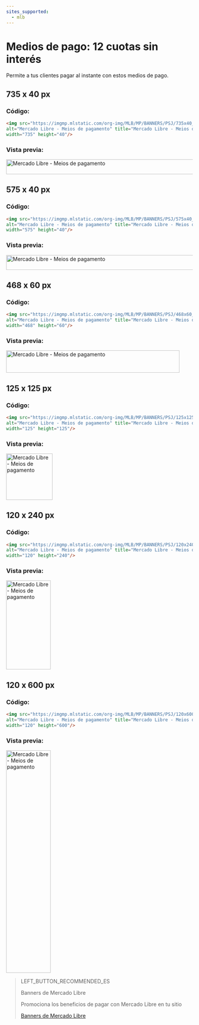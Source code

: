 ```yaml
---
sites_supported:
  - mlb
---
```


# Medios de pago: 12 cuotas sin interés

Permite a tus clientes pagar al instante con estos medios de pago.

## 735 x 40 px

### Código:

```html
<img src="https://imgmp.mlstatic.com/org-img/MLB/MP/BANNERS/PSJ/735x40_banner_psj_12x.jpg" 
alt="Mercado Libre - Meios de pagamento" title="Mercado Libre - Meios de pagamento" 
width="735" height="40"/>
```

### Vista previa:

<img src="https://imgmp.mlstatic.com/org-img/MLB/MP/BANNERS/PSJ/735x40_banner_psj_12x.jpg" alt="Mercado Libre - Meios de pagamento" width="735" height="40"/>


## 575 x 40 px

### Código:

```html
<img src="https://imgmp.mlstatic.com/org-img/MLB/MP/BANNERS/PSJ/575x40_banner_psj_12x.jpg" 
alt="Mercado Libre - Meios de pagamento" title="Mercado Libre - Meios de pagamento" 
width="575" height="40"/>
```

### Vista previa:

<img src="https://imgmp.mlstatic.com/org-img/MLB/MP/BANNERS/PSJ/575x40_banner_psj_12x.jpg" alt="Mercado Libre - Meios de pagamento" width="575" height="40"/>


## 468 x 60 px

### Código:

```html
<img src="https://imgmp.mlstatic.com/org-img/MLB/MP/BANNERS/PSJ/468x60_banner_psj_12x.jpg" 
alt="Mercado Libre - Meios de pagamento" title="Mercado Libre - Meios de pagamento" 
width="468" height="60"/>
```

### Vista previa:

<img src="https://imgmp.mlstatic.com/org-img/MLB/MP/BANNERS/PSJ/468x60_banner_psj_12x.jpg" alt="Mercado Libre - Meios de pagamento" width="468" height="60"/>


## 125 x 125 px

### Código:

```html
<img src="https://imgmp.mlstatic.com/org-img/MLB/MP/BANNERS/PSJ/125x125_banner_psj_12x.jpg" 
alt="Mercado Libre - Meios de pagamento" title="Mercado Libre - Meios de pagamento" 
width="125" height="125"/>
```

### Vista previa:

<img src="https://imgmp.mlstatic.com/org-img/MLB/MP/BANNERS/PSJ/125x125_banner_psj_12x.jpg" alt="Mercado Libre - Meios de pagamento" width="125" height="125"/>


## 120 x 240 px

### Código:

```html
<img src="https://imgmp.mlstatic.com/org-img/MLB/MP/BANNERS/PSJ/120x240_banner_psj_12x.jpg" 
alt="Mercado Libre - Meios de pagamento" title="Mercado Libre - Meios de pagamento" 
width="120" height="240"/>
```

### Vista previa:

<img src="https://imgmp.mlstatic.com/org-img/MLB/MP/BANNERS/PSJ/120x240_banner_psj_12x.jpg" alt="Mercado Libre - Meios de pagamento" width="120" height="240"/>


## 120 x 600 px

### Código:

```html
<img src="https://imgmp.mlstatic.com/org-img/MLB/MP/BANNERS/PSJ/120x600_banner_psj_12x.jpg" 
alt="Mercado Libre - Meios de pagamento" title="Mercado Libre - Meios de pagamento" 
width="120" height="600"/>
```

### Vista previa:

<img src="https://imgmp.mlstatic.com/org-img/MLB/MP/BANNERS/PSJ/120x600_banner_psj_12x.jpg" alt="Mercado Libre - Meios de pagamento" width="120" height="600"/>


> LEFT_BUTTON_RECOMMENDED_ES
>
> Banners de Mercado Libre
>
> Promociona los beneficios de pagar con Mercado Libre en tu sitio
>
> [Banners de Mercado Libre](https://www.mercadopago[FAKER][URL][DOMAIN]/developers/es/guides/resources/banners/introduction)
